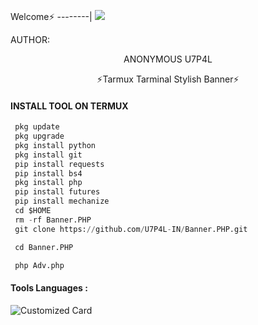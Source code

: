 <p align="center">

Welcome⚡
--------|
![](https://media.tenor.com/iVCiM9W7cvYAAAAd/welcome.gif)

AUTHOR:
<p align="center">
ANONYMOUS U7P4L

</br>
<p align="center">
      ⚡Tarmux Tarminal Stylish Banner⚡

</p>
  
#### INSTALL TOOL ON TERMUX
```python
 pkg update
 pkg upgrade
 pkg install python
 pkg install git
 pip install requests
 pip install bs4
 pkg install php
 pip install futures
 pip install mechanize
 cd $HOME 
 rm -rf Banner.PHP
 git clone https://github.com/U7P4L-IN/Banner.PHP.git

 cd Banner.PHP

 php Adv.php
```


#### Tools Languages :

![Customized Card](https://github-readme-stats.vercel.app/api/pin?username=U7P4L-IN&repo=Banner.PHP&title_color=fff&icon_color=f9f9f9&text_color=9f9f9f&bg_color=151515)

